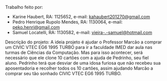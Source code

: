 Trabalho feito por: 
 - Karine Haubert, RA: 1125652, e-mail: kahaubert201270@gmail.com
 - Pedro Henrique Rupolo Mendes, RA: 1130064, e-mail: peko.henri@gmail.com
 - Samuel Locatelli, RA: 1130582, e-mail: vieira-.-samuel@hotmail.com 

Descrição do projeto: 
    A ideia projeto é ajudar o Professor Marcão a comprar um CIVIC VTEC EG6 1995 TURBO para ir a faculdade IMED dar aula nas turmas de Ciências da Computação. Mas para isso acontecer, será necessário que ele clone 10 cartões com a ajuda de Pedrinho, seu fiel aluno. Pedrinho terá que desviar de uma idosa furiosa que não recebeu sua aposentadoria e recolher todos os 10 cartões, assim ajudando Marcão a comprar seu tão sonhado CIVIC VTEC EG6 1995 TURBO.


